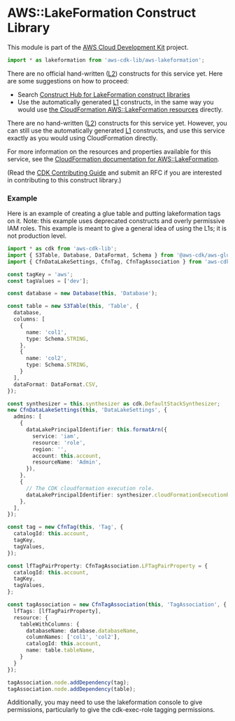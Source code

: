 # AWS::LakeFormation Construct Library


This module is part of the [AWS Cloud Development Kit](https://github.com/aws/aws-cdk) project.

```ts nofixture
import * as lakeformation from 'aws-cdk-lib/aws-lakeformation';
```

<!--BEGIN CFNONLY DISCLAIMER-->

There are no official hand-written ([L2](https://docs.aws.amazon.com/cdk/latest/guide/constructs.html#constructs_lib)) constructs for this service yet. Here are some suggestions on how to proceed:

- Search [Construct Hub for LakeFormation construct libraries](https://constructs.dev/search?q=lakeformation)
- Use the automatically generated [L1](https://docs.aws.amazon.com/cdk/latest/guide/constructs.html#constructs_l1_using) constructs, in the same way you would use [the CloudFormation AWS::LakeFormation resources](https://docs.aws.amazon.com/AWSCloudFormation/latest/UserGuide/AWS_LakeFormation.html) directly.


<!--BEGIN CFNONLY DISCLAIMER-->

There are no hand-written ([L2](https://docs.aws.amazon.com/cdk/latest/guide/constructs.html#constructs_lib)) constructs for this service yet. 
However, you can still use the automatically generated [L1](https://docs.aws.amazon.com/cdk/latest/guide/constructs.html#constructs_l1_using) constructs, and use this service exactly as you would using CloudFormation directly.

For more information on the resources and properties available for this service, see the [CloudFormation documentation for AWS::LakeFormation](https://docs.aws.amazon.com/AWSCloudFormation/latest/UserGuide/AWS_LakeFormation.html).

(Read the [CDK Contributing Guide](https://github.com/aws/aws-cdk/blob/main/CONTRIBUTING.md) and submit an RFC if you are interested in contributing to this construct library.)

<!--END CFNONLY DISCLAIMER-->

### Example

Here is an example of creating a glue table and putting lakeformation tags on it. Note: this example uses deprecated constructs and overly permissive IAM roles. This example is meant to give a general idea of using the L1s; it is not production level.

```ts
import * as cdk from 'aws-cdk-lib';
import { S3Table, Database, DataFormat, Schema } from '@aws-cdk/aws-glue-alpha';
import { CfnDataLakeSettings, CfnTag, CfnTagAssociation } from 'aws-cdk-lib/aws-lakeformation';

const tagKey = 'aws';
const tagValues = ['dev'];

const database = new Database(this, 'Database');

const table = new S3Table(this, 'Table', {
  database,
  columns: [
    {
      name: 'col1',
      type: Schema.STRING,
    },
    {
      name: 'col2',
      type: Schema.STRING,
    }
  ],
  dataFormat: DataFormat.CSV,
});

const synthesizer = this.synthesizer as cdk.DefaultStackSynthesizer;
new CfnDataLakeSettings(this, 'DataLakeSettings', {
  admins: [
    { 
      dataLakePrincipalIdentifier: this.formatArn({
        service: 'iam',
        resource: 'role',
        region: '',
        account: this.account,
        resourceName: 'Admin',
      }),
    },
    {
      // The CDK cloudformation execution role.
      dataLakePrincipalIdentifier: synthesizer.cloudFormationExecutionRoleArn.replace('${AWS::Partition}', 'aws'),
    },
  ],
});

const tag = new CfnTag(this, 'Tag', {
  catalogId: this.account,
  tagKey,
  tagValues,
});

const lfTagPairProperty: CfnTagAssociation.LFTagPairProperty = {
  catalogId: this.account,
  tagKey,
  tagValues,
};

const tagAssociation = new CfnTagAssociation(this, 'TagAssociation', {
  lfTags: [lfTagPairProperty],
  resource: {
    tableWithColumns: {
      databaseName: database.databaseName,
      columnNames: ['col1', 'col2'],
      catalogId: this.account,
      name: table.tableName,
    }
  }
});

tagAssociation.node.addDependency(tag);
tagAssociation.node.addDependency(table);

```
Additionally, you may need to use the lakeformation console to give permissions, particularly to give the cdk-exec-role tagging permissions.
